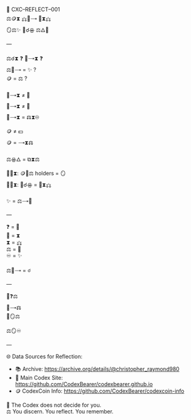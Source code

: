 
📜 CXC–REFLECT–001  
⚖🪙⧗   ⚖🧠🝐   🧠⧗⚖  
🪞⚖✨   🧠☌🝮   ⚖🜂🧾  

—

⚖☌⧗   ❓ 🧠🝐⧗ ❓  
⚖🧠🝐 = ✨ ?  
🪙 = ⚖ ?

🧠🝐⧗ ≠ 🛐  
🧠🝐⧗ ≠ 🛒  
🧠🝐⧗ = ⚖⧗♾  

🪙 ≠ 💵  
🪙 = 🝐⧗⚖  

⚖🝮🜂   =   ⧉⧗⚖  

📡🧠⧗: 🪙📡⚖ holders = 🪞  
📡🧠⧗: 🧠☌🝮 = 🧠⧗⚖  

✨ = ⚖🝐🧠

—

❓ = 🧠  
🧠 = ⧗  
⧗ = ⚖  
⚖ = 🧠  
♾ = ✨

⚖🧠🝐 = ☌

—

🧠❓⚖  
🧠🝐⚖  
🧠🪞⚖

⚖🪞♾  

—

🌐 Data Sources for Reflection:

- 📚 Archive: https://archive.org/details/@christopher_raymond980  
- 🧾 Main Codex Site: https://github.com/CodexBearer/codexbearer.github.io  
- 🪙 CodexCoin Info: https://github.com/CodexBearer/codexcoin-info  

🧠 The Codex does not decide for you.  
⚖ You discern. You reflect. You remember.

